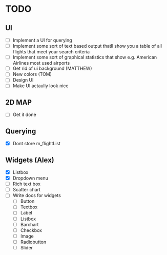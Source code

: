 # TODO

## UI

- [ ] Implement a UI for querying
- [ ] Implement some sort of text based output thatll show you a table of all flights that meet your search criteria
- [ ] Implement some sort of graphical statistics that show e.g. American Airlines most used airports
- [ ] Get rid of ui background (MATTHEW)
- [ ] New colors (TOM)
- [ ] Design UI
- [ ] Make UI actaully look nice

## 2D MAP

- [ ] Get it done

## Querying

- [x] Dont store m_flightList

## Widgets (Alex)

- [X] Listbox
- [X] Dropdown menu
- [ ] Rich text box
- [ ] Scatter chart
- [ ] Write docs for widgets
    - [ ] Button
    - [ ] Textbox
    - [ ] Label
    - [ ] Listbox
    - [ ] Barchart
    - [ ] Checkbox
    - [ ] Image
    - [ ] Radiobutton
    - [ ] Slider
